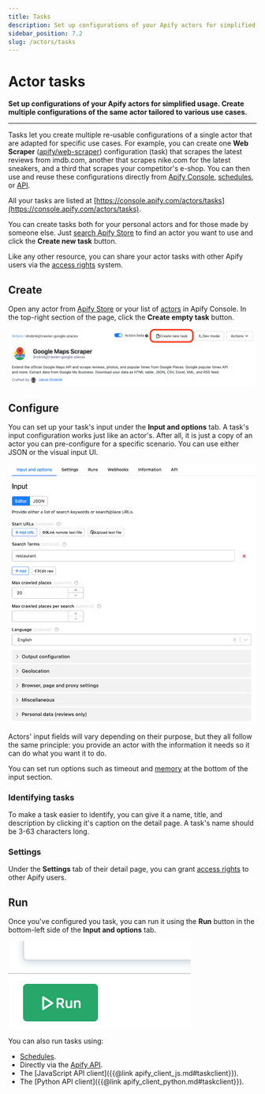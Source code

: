 ```yaml
---
title: Tasks
description: Set up configurations of your Apify actors for simplified usage. Create multiple configurations of the same actor tailored to various use cases.
sidebar_position: 7.2
slug: /actors/tasks
---
```


# Actor tasks

**Set up configurations of your Apify actors for simplified usage. Create multiple configurations of the same actor tailored to various use cases.**

---

Tasks let you create multiple re-usable configurations of a single actor that are adapted for specific use cases. For example, you can create one **Web Scraper** ([apify/web-scraper](https://apify.com/apify/web-scraper)) configuration (task) that scrapes the latest reviews from imdb.com, another that scrapes nike.com for the latest sneakers, and a third that scrapes your competitor's e-shop. You can then use and reuse these configurations directly from [Apify Console](https://console.apify.com/actors/tasks), [schedules](../schedules.md), or [API](/api/v2#/reference/actor-tasks/run-collection/run-task).

All your tasks are listed at [https://console.apify.com/actors/tasks](https://console.apify.com/actors/tasks).

You can create tasks both for your personal actors and for those made by someone else. Just [search Apify Store](https://console.apify.com/store) to find an actor you want to use and click the **Create new task** button.

Like any other resource, you can share your actor tasks with other Apify users via the [access rights](../access_rights/index.md) system.

## Create

Open any actor from [Apify Store](https://console.apify.com/store) or your list of [actors](https://console.apify.com/actors) in Apify Console. In the top-right section of the page, click the **Create empty task** button.

![Create a new Apify task](./images/create-task.png)

## Configure

You can set up your task's input under the **Input and options** tab. A task's input configuration works just like an actor's. After all, it is just a copy of an actor you can pre-configure for a specific scenario. You can use either JSON or the visual input UI.

![Apify task configuration](./images/create-task-configure.png)

Actors' input fields will vary depending on their purpose, but they all follow the same principle: you provide an actor with the information it needs so it can do what you want it to do.

You can set run options such as timeout and [memory](./running/memory_and_cpu.md) at the bottom of the input section.

### Identifying tasks

To make a task easier to identify, you can give it a name, title, and description by clicking it's caption on the detail page.  A task's name should be 3-63 characters long.

### Settings

Under the **Settings** tab of their detail page, you can grant [access rights](/access-rights) to other Apify users.

## Run

Once you've configured you task, you can run it using the **Run** button in the bottom-left side of the **Input and options** tab.

![Run an Apify task](./images/create-task-run.png)

You can also run tasks using:

- [Schedules](../schedules.md).
- Directly via the [Apify API](/api/v2#/reference/actor-tasks/run-collection/run-task).
- The [JavaScript API client]({{@link apify_client_js.md#taskclient}}).
- The [Python API client]({{@link apify_client_python.md#taskclient}}).
